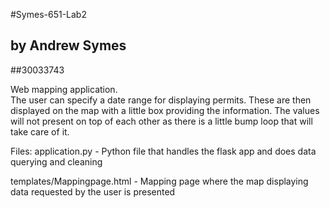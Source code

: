 #Symes-651-Lab2
## by Andrew Symes
##30033743

Web mapping application.  
    The user can specify a date range for displaying permits. These are then displayed on the map with a little box providing the information. The values will not present on top of each other as there is a little bump loop that will take care of it.

Files:
application.py - Python file that handles the flask app and does data querying and cleaning

templates/Mappingpage.html - Mapping page where the map displaying data requested by the user is presented
